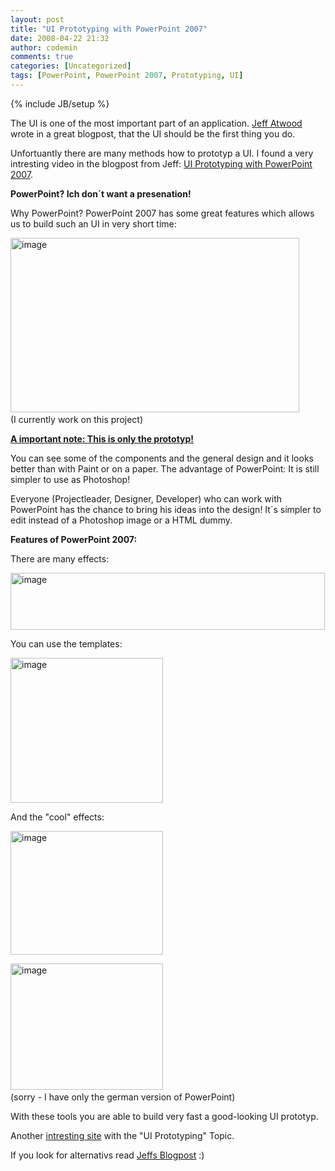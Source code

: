```yaml
---
layout: post
title: "UI Prototyping with PowerPoint 2007"
date: 2008-04-22 21:32
author: codemin
comments: true
categories: [Uncategorized]
tags: [PowerPoint, PowerPoint 2007, Prototyping, UI]
---
```

{% include JB/setup %}
<p>The UI is one of the most important part of an application. <a href="http://www.codinghorror.com/blog/archives/001091.html">Jeff Atwood</a> wrote in a great blogpost, that the UI should be the first thing you do.</p>  <p>Unfortuantly there are many methods how to prototyp a UI. I found a very intresting video in the blogpost from Jeff: <a href="http://www.microsoft.com/expression/events-training/globalevent/player/Default.html?South-Korea_Manuel-Clement_Keynote_Wireframe-Prototyping-Using-PowerPoint-2007=Manuel_Clement=Wireframe-Prototyping_Using_PowerPoint_2007">UI Prototyping with PowerPoint 2007</a>.</p>  <p><strong>PowerPoint? Ich don&#180;t want a presenation!</strong></p>  <p>Why PowerPoint? PowerPoint 2007 has some great features which allows us to build such an UI in very short time:</p>  <p><a href="http://code-inside.de/blog-in/wp-content/uploads/image13.png"><img style="border-top-width: 0px; border-left-width: 0px; border-bottom-width: 0px; border-right-width: 0px" height="279" alt="image" src="http://code-inside.de/blog-in/wp-content/uploads/image-thumb13.png" width="462" border="0" /></a>&#160;&#160; <br />(I currently work on this project)</p>  <p><strong><u>A important note: This is only the prototyp!</u></strong></p>  <p>You can see some of the components and the general design and it looks better than with Paint or on a paper. The advantage of PowerPoint: It is still simpler to use as Photoshop!</p>  <p>Everyone (Projectleader, Designer, Developer) who can work with PowerPoint has the chance to bring his ideas into the design! It&#180;s simpler to edit instead of a Photoshop image or a HTML dummy.</p>  <p><strong>Features of PowerPoint 2007:</strong></p>  <p>There are many effects:</p>  <p><a href="http://code-inside.de/blog-in/wp-content/uploads/image14.png"><img style="border-top-width: 0px; border-left-width: 0px; border-bottom-width: 0px; border-right-width: 0px" height="91" alt="image" src="http://code-inside.de/blog-in/wp-content/uploads/image-thumb14.png" width="503" border="0" /></a> </p>  <p>You can use the templates:</p>  <p><a href="http://code-inside.de/blog-in/wp-content/uploads/image15.png"><img style="border-top-width: 0px; border-left-width: 0px; border-bottom-width: 0px; border-right-width: 0px" height="232" alt="image" src="http://code-inside.de/blog-in/wp-content/uploads/image-thumb15.png" width="244" border="0" /></a> </p>  <p>And the &quot;cool&quot; effects:</p>  <p><a href="http://code-inside.de/blog-in/wp-content/uploads/image16.png"><img style="border-top-width: 0px; border-left-width: 0px; border-bottom-width: 0px; border-right-width: 0px" height="198" alt="image" src="http://code-inside.de/blog-in/wp-content/uploads/image-thumb16.png" width="244" border="0" /></a> </p>  <p><a href="http://code-inside.de/blog-in/wp-content/uploads/image17.png"><img style="border-top-width: 0px; border-left-width: 0px; border-bottom-width: 0px; border-right-width: 0px" height="202" alt="image" src="http://code-inside.de/blog-in/wp-content/uploads/image-thumb17.png" width="244" border="0" /></a>&#160; <br />(sorry - I have only the german version of PowerPoint)</p>  <p>With these tools you are able to build very fast a good-looking UI prototyp.</p>  <p>Another <a href="http://dotnet.org.za/cjlotz/archive/2008/04/08/ui-prototyping-tools.aspx">intresting site</a> with the &quot;UI Prototyping&quot; Topic.</p>  <p>If you look for alternativs read <a href="http://www.codinghorror.com/blog/archives/001091.html">Jeffs Blogpost</a> :)</p>
